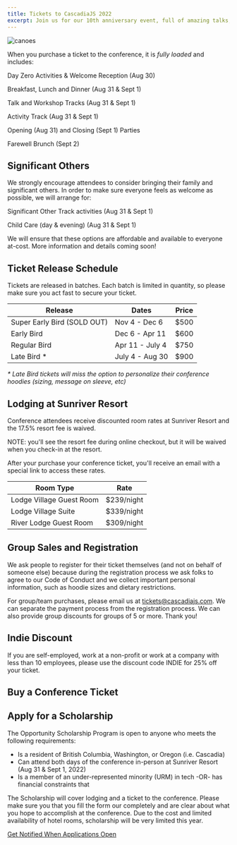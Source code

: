 ```yaml
---
title: Tickets to CascadiaJS 2022
excerpt: Join us for our 10th anniversary event, full of amazing talks, outdoor activities and more!
---
```

![canoes](/images/sunriver/canoes.jpg)

When you purchase a ticket to the conference, it is *fully loaded* and includes:

<i class="fas fa-glass-cheers"></i> Day Zero Activities & Welcome Reception (Aug 30)

<i class="fas fa-burger-soda"></i> Breakfast, Lunch and Dinner (Aug 31 & Sept 1)

<i class="fas fa-chalkboard-teacher"></i> Talk and Workshop Tracks (Aug 31 & Sept 1)

<i class="fas fa-hiking"></i> Activity Track (Aug 31 & Sept 1)

<i class="fas fa-turntable"></i> Opening (Aug 31) and Closing (Sept 1) Parties

<i class="fas fa-coffee"></i> Farewell Brunch (Sept 2)

## Significant Others

We strongly encourage attendees to consider bringing their family and significant others. In order to make sure everyone feels as welcome as possible, we will arrange for:

<i class="fas fa-horse-saddle"></i> Significant Other Track activities (Aug 31 & Sept 1)

<i class="fas fa-baby"></i> Child Care (day & evening) (Aug 31 & Sept 1)

We will ensure that these options are affordable and available to everyone at-cost. More information and details coming soon!

## Ticket Release Schedule

Tickets are released in batches. Each batch is limited in quantity, so please make sure you act fast to secure your ticket.

<table id="ticket-info">
    <thead>
        <tr><th>Release</th><th>Dates</th><th>Price</th></tr>
    </thead>
    <tbody>
        <tr class="sold-out"><td>Super Early Bird (SOLD OUT)</td><td>Nov 4 - Dec 6</td><td>$500</td></tr>
        <tr class="on-sale"><td>Early Bird</td><td>Dec 6 - Apr 11</td><td>$600</td></tr>
        <tr><td>Regular Bird</td><td>Apr 11 - July 4</td><td>$750</td></tr>
        <tr><td>Late Bird *</td><td>July 4 - Aug 30</td><td>$900</td></tr>
    </tbody>
</table>

*\* Late Bird tickets will miss the option to personalize their conference hoodies (sizing, message on sleeve, etc)*

## Lodging at Sunriver Resort

Conference attendees receive discounted room rates at Sunriver Resort and the 17.5% resort fee is waived. 

<div class="warning highlight">NOTE: you'll see the resort fee during online checkout, but it will be waived when you check-in at the resort.</div>

After your purchase your conference ticket, you'll receive an email with a special link to access these rates.

<table id="ticket-info">
    <thead>
        <tr><th>Room Type</th><th>Rate</th></tr>
    </thead>
    <tbody>
        <tr><td>Lodge Village Guest Room</td><td>$239/night</td></tr>
        <tr><td>Lodge Village Suite</td><td>$339/night</td></tr>
        <tr><td>River Lodge Guest Room</td><td>$309/night</td></tr>
    </tbody>
</table>

## Group Sales and Registration

We ask people to register for their ticket themselves (and not on behalf of someone else) because during the registration process we ask folks to agree to our Code of Conduct and we collect important personal information, such as hoodie sizes and dietary restrictions.

For group/team purchases, please email us at tickets@cascadiajs.com. We can separate the payment process from the registration process. We can also provide group discounts for groups of 5 or more. Thank you!

## Indie Discount

If you are self-employed, work at a non-profit or work at a company with less than 10 employees, please use the discount code INDIE for 25% off your ticket. 


## Buy a Conference Ticket

<div>
    <tito-widget event="event-loop/cascadiajs-2022"></tito-widget>
</div>

## Apply for a Scholarship

The Opportunity Scholarship Program is open to anyone who meets the following requirements:

- Is a resident of British Columbia, Washington, or Oregon (i.e. Cascadia)
- Can attend both days of the conference in-person at Sunriver Resort (Aug 31 & Sept 1, 2022)
- Is a member of an under-represented minority (URM) in tech -OR- has financial constraints that

The Scholarship will cover lodging and a ticket to the conference. Please make sure you that you fill the form our completely and are clear about what you hope to accomplish at the conference. Due to the cost and limited availability of hotel rooms, scholarship will be very limited this year.

<div class="cta"><a target="_blank" href="https://cascadiajs.com/mailing-list">Get Notified When Applications Open</a></div>
